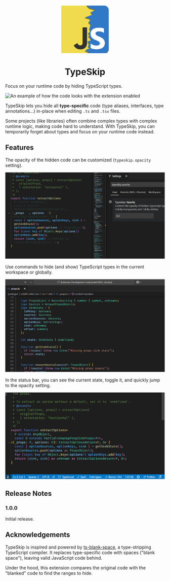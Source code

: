 <p align="center">
  <img src="images/logo.png" alt="TypeSkip logo" width="150">
</p>

<h1 align="center">TypeSkip</h1>

Focus on your runtime code by hiding TypeScript types.

![An example of how the code looks with the extension enabled](images/code.gif)

TypeSkip lets you hide all **type-specific** code (type aliases, interfaces, type annotations...) in-place when editing `.ts` and `.tsx` files.

Some projects (like libraries) often combine complex types with complex runtime logic, making code hard to understand. With TypeSkip, you can temporarily forget about types and focus on your runtime code instead.

## Features

The opacity of the hidden code can be customized (`typeskip.opacity` setting).

![A demo of the opacity setting](images/opacity.gif)

Use commands to hide (and show) TypeScript types in the current workspace or globally.

![A demo of the commands](images/commands.gif)

In the status bar, you can see the current state, toggle it, and quickly jump to the opacity setting.

![A demo of the status bar](images/status-bar.gif)

## Release Notes

### 1.0.0

Initial release.

## Acknowledgements

TypeSkip is inspired and powered by [ts-blank-space](https://bloomberg.github.io/ts-blank-space/), a type-stripping TypeScript compiler. It replaces type-specific code with spaces ("blank space"), leaving valid JavaScript code behind.

Under the hood, this extension compares the original code with the "blanked" code to find the ranges to hide.

